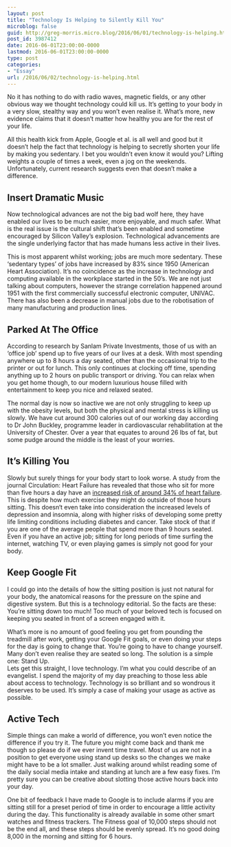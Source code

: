 ```yaml
---
layout: post
title: "Technology Is Helping to Silently Kill You"
microblog: false
guid: http://greg-morris.micro.blog/2016/06/01/technology-is-helping.html
post_id: 3987412
date: 2016-06-01T23:00:00-0000
lastmod: 2016-06-01T23:00:00-0000
type: post
categories:
- "Essay"
url: /2016/06/02/technology-is-helping.html
---
```

<!--kg-card-begin: html--><p>No it has nothing to do with radio waves, magnetic fields, or any other obvious way we thought technology could kill us. It’s getting to your body in a very slow, stealthy way and you won’t even realise it. What’s more, new evidence claims that it doesn’t matter how healthy you are for the rest of your life.</p>
<p>All this health kick from Apple, Google et al. is all well and good but it doesn’t help the fact that technology is helping to secretly shorten your life by making you sedentary. I bet you wouldn’t even know it would you? Lifting weights a couple of times a week, even a jog on the weekends. Unfortunately, current research suggests even that doesn’t make a difference.</p>
<h2><strong>Insert Dramatic Music</strong></h2>
<p>Now technological advances are not the big bad wolf here, they have enabled our lives to be much easier, more enjoyable, and much safer. What is the real issue is the cultural shift that’s been enabled and sometime encouraged by Silicon Valley’s explosion. Technological advancements are the single underlying factor that has made humans less active in their lives.</p>
<p>This is most apparent whilst working; jobs are much more sedentary. These ‘sedentary types’ of jobs have increased by 83% since 1950 (American Heart Association). It’s no coincidence as the increase in technology and computing available in the workplace started in the 50’s. We are not just talking about computers, however the strange correlation happened around 1951 with the first commercially successful electronic computer, UNIVAC. There has also been a decrease in manual jobs due to the robotisation of many manufacturing and production lines.</p>
<h2><strong>Parked At The Office</strong></h2>
<p>According to research by Sanlam Private Investments, those of us with an ‘office job’ spend up to five years of our lives at a desk. With most spending anywhere up to 8 hours a day seated, other than the occasional trip to the printer or out for lunch. This only continues at clocking off time, spending anything up to 2 hours on public transport or driving. You can relax when you get home though, to our modern luxurious house filled with entertainment to keep you nice and relaxed seated.</p>
<p>The normal day is now so inactive we are not only struggling to keep up with the obesity levels, but both the physical and mental stress is killing us slowly. We have cut around 300 calories out of our working day according to Dr John Buckley, programme leader in cardiovascular rehabilitation at the University of Chester. Over a year that equates to around 26 lbs of fat, but some pudge around the middle is the least of your worries.</p>
<h2><strong>It’s Killing You</strong></h2>
<p>Slowly but surely things for your body start to look worse. A study from the journal Circulation: Heart Failure has revealed that those who sit for more than five hours a day have an <a href="http://www.medicalnewstoday.com/articles/271518.php">increased risk of around 34% of heart failure</a>. This is despite how much exercise they might do outside of those hours sitting. This doesn‘t even take into consideration the increased levels of depression and insomnia, along with higher risks of developing some pretty life limiting conditions including diabetes and cancer. Take stock of that if you are one of the average people that spend more than 9 hours seated. Even if you have an active job; sitting for long periods of time surfing the internet, watching TV, or even playing games is simply not good for your body.</p>
<h2><strong>Keep Google Fit</strong></h2>
<p>I could go into the details of how the sitting position is just not natural for your body, the anatomical reasons for the pressure on the spine and digestive system. But this is a technology editorial. So the facts are these: You’re sitting down too much! Too much of your beloved tech is focused on keeping you seated in front of a screen engaged with it.</p>
<p>What’s more is no amount of good feeling you get from pounding the treadmill after work, getting your Google Fit goals, or even doing your steps for the day is going to change that. You’re going to have to change yourself. Many don’t even realise they are seated so long. The solution is a simple one: Stand Up.<br />
Lets get this straight, I love technology. I’m what you could describe of an evangelist. I spend the majority of my day preaching to those less able about access to technology. Technology is so brilliant and so wondrous it deserves to be used. It’s simply a case of making your usage as active as possible.</p>
<h2><strong>Active Tech</strong></h2>
<p>Simple things can make a world of difference, you won’t even notice the difference if you try it. The future you might come back and thank me though so please do if we ever invent time travel. Most of us are not in a position to get everyone using stand up desks so the changes we make might have to be a lot smaller. Just walking around whilst reading some of the daily social media intake and standing at lunch are a few easy fixes. I’m pretty sure you can be creative about slotting those active hours back into your day.</p>
<p>One bit of feedback I have made to Google is to include alarms if you are sitting still for a preset period of time in order to encourage a little activity during the day. This functionality is already available in some other smart watches and fitness trackers. The Fitness goal of 10,000 steps should not be the end all, and these steps should be evenly spread. It’s no good doing 8,000 in the morning and sitting for 6 hours.</p>
<!--kg-card-end: html-->
